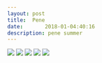 ```yaml
---
layout: post
title:  Pene
date:    	2018-01-04:40:16
description: pene summer
---
```


[![](https://api.gh-polls.com/poll/01C308N00PVY68G4AKQ0F9RX3X/pene)](https://api.gh-polls.com/poll/01C308N00PVY68G4AKQ0F9RX3X/pene/vote)
[![](https://api.gh-polls.com/poll/01C308N00PVY68G4AKQ0F9RX3X/caca)](https://api.gh-polls.com/poll/01C308N00PVY68G4AKQ0F9RX3X/caca/vote)
[![](https://api.gh-polls.com/poll/01C308N00PVY68G4AKQ0F9RX3X/culo)](https://api.gh-polls.com/poll/01C308N00PVY68G4AKQ0F9RX3X/culo/vote)
[![](https://api.gh-polls.com/poll/01C308N00PVY68G4AKQ0F9RX3X/pedo)](https://api.gh-polls.com/poll/01C308N00PVY68G4AKQ0F9RX3X/pedo/vote)
[![](https://api.gh-polls.com/poll/01C308N00PVY68G4AKQ0F9RX3X/pis)](https://api.gh-polls.com/poll/01C308N00PVY68G4AKQ0F9RX3X/pis/vote)
